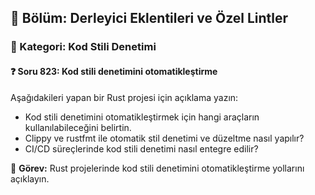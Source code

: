 ## 📘 Bölüm: Derleyici Eklentileri ve Özel Lintler  
### 🔹 Kategori: Kod Stili Denetimi  
#### ❓ Soru 823: Kod stili denetimini otomatikleştirme

Aşağıdakileri yapan bir Rust projesi için açıklama yazın:

- Kod stili denetimini otomatikleştirmek için hangi araçların kullanılabileceğini belirtin.
- Clippy ve rustfmt ile otomatik stil denetimi ve düzeltme nasıl yapılır?
- CI/CD süreçlerinde kod stili denetimi nasıl entegre edilir?

🔧 **Görev:** Rust projelerinde kod stili denetimini otomatikleştirme yollarını açıklayın.
